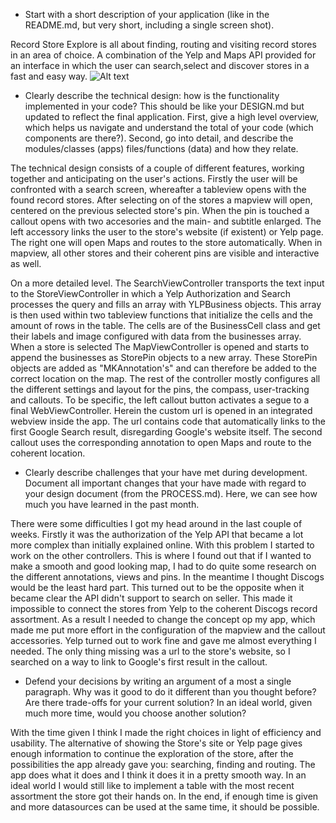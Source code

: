 - Start with a short description of your application (like in the README.md, but very short, including a single screen shot).

Record Store Explore is all about finding, routing and visiting record stores in an area of choice. A combination of the Yelp and Maps API provided for an interface in which the user can search,select and discover stores in a fast and easy way.
![Alt text](FinalProject/doc/IMG_5097.jpg)

- Clearly describe the technical design: how is the functionality implemented in your code? This should be like your DESIGN.md but updated to reflect the final application. First, give a high level overview, which helps us navigate and understand the total of your code (which components are there?). Second, go into detail, and describe the modules/classes (apps) files/functions (data) and how they relate.

The technical design consists of a couple of different features, working together and anticipating on the user's actions. Firstly the user will be confronted with a search screen, whereafter a tableview opens with the found record stores. After selecting on of the stores a mapview will open, centered on the previous selected store's pin. When the pin is touched a callout opens with two accesories and the main- and subtitle enlarged. The left accessory links the user to the store's website (if existent) or Yelp page. The right one will open Maps and routes to the store automatically. When in mapview, all other stores and their coherent pins are visible and interactive as well.

On a more detailed level. The SearchViewController transports the text input to the StoreViewController in which a Yelp Authorization and Search processes the query and fills an array with YLPBusiness objects. This array is then used within two tableview functions that initialize the cells and the amount of rows in the table. The cells are of the BusinessCell class and get their labels and image configured with data from the businesses array. When a store is selected The MapViewController is opened and starts to append the businesses as StorePin objects to a new array. These StorePin objects are added as "MKAnnotation's" and can therefore be added to the correct location on the map. The rest of the controller mostly configures all the different settings and layout for the pins, the compass, user-tracking and callouts. To be specific, the left callout button activates a segue to a final WebViewController. Herein the custom url is opened in an integrated webview inside the app. The url contains code that automatically links to the first Google Search result, disregarding Google's website itself. The second callout uses the corresponding annotation to open Maps and route to the coherent location.

- Clearly describe challenges that your have met during development. Document all important changes that your have made with regard to your design document (from the PROCESS.md). Here, we can see how much you have learned in the past month.

There were some difficulties I got my head around in the last couple of weeks. Firstly it was the authorization of the Yelp API that became a lot more complex than initially explained online. With this problem I started to work on the other controllers. This is where I found out that if I wanted to make a smooth and good looking map, I had to do quite some research on the different annotations, views and pins. In the meantime I thought Discogs would be the least hard part. This turned out to be the opposite when it became clear the API didn't support to search on seller. This made it impossible to connect the stores from Yelp to the coherent Discogs record assortment. As a result I needed to change the concept op my app, which made me put more effort in the configuration of the mapview and the callout accessories. Yelp turned out to work fine and gave me almost everything I needed. The only thing missing was a url to the store's website, so I searched on a way to link to Google's first result in the callout.


- Defend your decisions by writing an argument of a most a single paragraph. Why was it good to do it different than you thought before? Are there trade-offs for your current solution? In an ideal world, given much more time, would you choose another solution?

With the time given I think I made the right choices in light of efficiency and usability. The alternative of showing the Store's site or Yelp page gives enough information to continue the exploration of the store, after the possibilities the app already gave you: searching, finding and routing. The app does what it does and I think it does it in a pretty smooth way. In an ideal world I would still like to implement a table with the most recent assortment the store got their hands on. In the end, if enough time is given and more datasources can be used at the same time, it should be possible.
